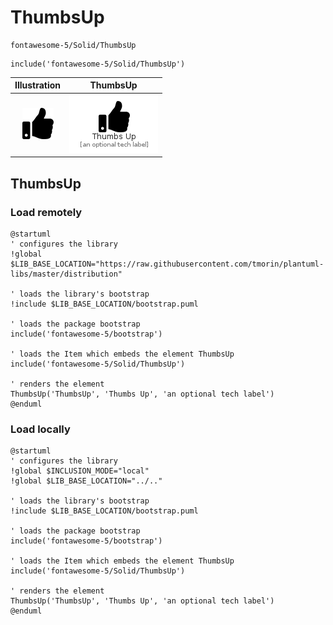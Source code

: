 # ThumbsUp


```text
fontawesome-5/Solid/ThumbsUp
```

```text
include('fontawesome-5/Solid/ThumbsUp')
```



| Illustration | ThumbsUp |
| :---: | :---: |
| ![illustration for Illustration](../../fontawesome-5/Solid/ThumbsUp.png) | ![illustration for ThumbsUp](../../fontawesome-5/Solid/ThumbsUp.Local.png) |




## ThumbsUp

### Load remotely
```plantuml
@startuml
' configures the library
!global $LIB_BASE_LOCATION="https://raw.githubusercontent.com/tmorin/plantuml-libs/master/distribution"

' loads the library's bootstrap
!include $LIB_BASE_LOCATION/bootstrap.puml

' loads the package bootstrap
include('fontawesome-5/bootstrap')

' loads the Item which embeds the element ThumbsUp
include('fontawesome-5/Solid/ThumbsUp')

' renders the element
ThumbsUp('ThumbsUp', 'Thumbs Up', 'an optional tech label')
@enduml
```

### Load locally
```plantuml
@startuml
' configures the library
!global $INCLUSION_MODE="local"
!global $LIB_BASE_LOCATION="../.."

' loads the library's bootstrap
!include $LIB_BASE_LOCATION/bootstrap.puml

' loads the package bootstrap
include('fontawesome-5/bootstrap')

' loads the Item which embeds the element ThumbsUp
include('fontawesome-5/Solid/ThumbsUp')

' renders the element
ThumbsUp('ThumbsUp', 'Thumbs Up', 'an optional tech label')
@enduml
```

